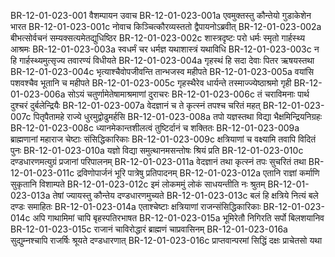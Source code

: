 BR-12-01-023-001  वैशम्पायन उवाच
BR-12-01-023-001a एवमुक्तस्तु कौन्तेयो गुडाकेशेन भारत
BR-12-01-023-001c नोवाच किञ्चित्कौरव्यस्ततो द्वैपायनोऽब्रवीत्
BR-12-01-023-002a बीभत्सोर्वचनं सम्यक्सत्यमेतद्युधिष्ठिर
BR-12-01-023-002c शास्त्रदृष्टः परो धर्मः स्मृतो गार्हस्थ्य आश्रमः
BR-12-01-023-003a स्वधर्मं चर धर्मज्ञ यथाशास्त्रं यथाविधि
BR-12-01-023-003c न हि गार्हस्थ्यमुत्सृज्य तवारण्यं विधीयते
BR-12-01-023-004a गृहस्थं हि सदा देवाः पितर ऋषयस्तथा
BR-12-01-023-004c भृत्याश्चैवोपजीवन्ति तान्भजस्व महीपते
BR-12-01-023-005a वयांसि पशवश्चैव भूतानि च महीपते
BR-12-01-023-005c गृहस्थैरेव धार्यन्ते तस्माज्ज्येष्ठाश्रमो गृही
BR-12-01-023-006a सोऽयं चतुर्णामेतेषामाश्रमाणां दुराचरः
BR-12-01-023-006c तं चराविमनाः पार्थ दुश्चरं दुर्बलेन्द्रियैः
BR-12-01-023-007a वेदज्ञानं च ते कृत्स्नं तपश्च चरितं महत्
BR-12-01-023-007c पितृपैतामहे राज्ये धुरमुद्वोढुमर्हसि
BR-12-01-023-008a तपो यज्ञस्तथा विद्या भैक्षमिन्द्रियनिग्रहः
BR-12-01-023-008c ध्यानमेकान्तशीलत्वं तुष्टिर्दानं च शक्तितः
BR-12-01-023-009a ब्राह्मणानां महाराज चेष्टाः संसिद्धिकारिकाः
BR-12-01-023-009c क्षत्रियाणां च वक्ष्यामि तवापि विदितं पुनः
BR-12-01-023-010a यज्ञो विद्या समुत्थानमसन्तोषः श्रियं प्रति
BR-12-01-023-010c दण्डधारणमत्युग्रं प्रजानां परिपालनम्
BR-12-01-023-011a वेदज्ञानं तथा कृत्स्नं तपः सुचरितं तथा
BR-12-01-023-011c द्रविणोपार्जनं भूरि पात्रेषु प्रतिपादनम्
BR-12-01-023-012a एतानि राज्ञां कर्माणि सुकृतानि विशाम्पते
BR-12-01-023-012c इमं लोकममुं लोकं साधयन्तीति नः श्रुतम्
BR-12-01-023-013a तेषां ज्यायस्तु कौन्तेय दण्डधारणमुच्यते
BR-12-01-023-013c बलं हि क्षत्रिये नित्यं बले दण्डः समाहितः
BR-12-01-023-014a एताश्चेष्टाः क्षत्रियाणां राजन्संसिद्धिकारिकाः
BR-12-01-023-014c अपि गाथामिमां चापि बृहस्पतिरभाषत
BR-12-01-023-015a भूमिरेतौ निगिरति सर्पो बिलशयानिव
BR-12-01-023-015c राजानं चाविरोद्धारं ब्राह्मणं चाप्रवासिनम्
BR-12-01-023-016a सुद्युम्नश्चापि राजर्षिः श्रूयते दण्डधारणात्
BR-12-01-023-016c प्राप्तवान्परमां सिद्धिं दक्षः प्राचेतसो यथा

